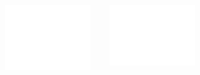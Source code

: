 <img align="left" src="assets/metrics.base.svg" alt="Metrics" width="45%">
<img align="right" src="/assets/metrics.plugin.leetcode.svg" alt="Metrics" width="45%">
